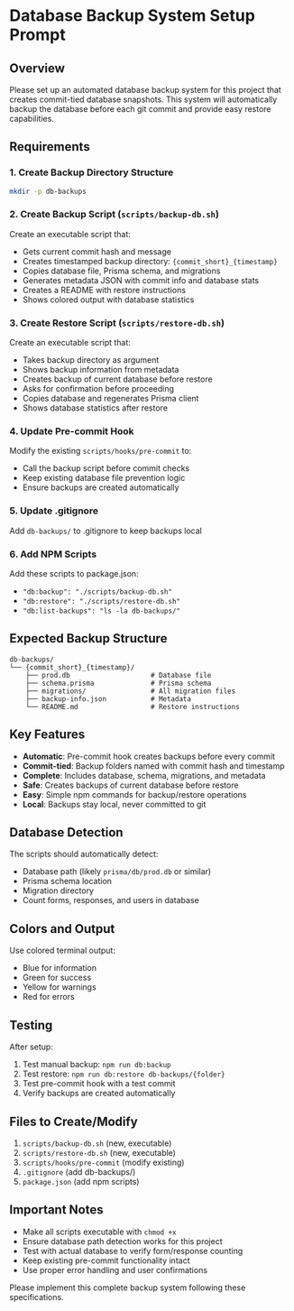 # Database Backup System Setup Prompt

## Overview
Please set up an automated database backup system for this project that creates commit-tied database snapshots. This system will automatically backup the database before each git commit and provide easy restore capabilities.

## Requirements

### 1. Create Backup Directory Structure
```bash
mkdir -p db-backups
```

### 2. Create Backup Script (`scripts/backup-db.sh`)
Create an executable script that:
- Gets current commit hash and message
- Creates timestamped backup directory: `{commit_short}_{timestamp}`
- Copies database file, Prisma schema, and migrations
- Generates metadata JSON with commit info and database stats
- Creates a README with restore instructions
- Shows colored output with database statistics

### 3. Create Restore Script (`scripts/restore-db.sh`)
Create an executable script that:
- Takes backup directory as argument
- Shows backup information from metadata
- Creates backup of current database before restore
- Asks for confirmation before proceeding
- Copies database and regenerates Prisma client
- Shows database statistics after restore

### 4. Update Pre-commit Hook
Modify the existing `scripts/hooks/pre-commit` to:
- Call the backup script before commit checks
- Keep existing database file prevention logic
- Ensure backups are created automatically

### 5. Update .gitignore
Add `db-backups/` to .gitignore to keep backups local

### 6. Add NPM Scripts
Add these scripts to package.json:
- `"db:backup": "./scripts/backup-db.sh"`
- `"db:restore": "./scripts/restore-db.sh"`
- `"db:list-backups": "ls -la db-backups/"`

## Expected Backup Structure
```
db-backups/
└── {commit_short}_{timestamp}/
    ├── prod.db                    # Database file
    ├── schema.prisma              # Prisma schema
    ├── migrations/                # All migration files
    ├── backup-info.json           # Metadata
    └── README.md                  # Restore instructions
```

## Key Features
- **Automatic**: Pre-commit hook creates backups before every commit
- **Commit-tied**: Backup folders named with commit hash and timestamp
- **Complete**: Includes database, schema, migrations, and metadata
- **Safe**: Creates backups of current database before restore
- **Easy**: Simple npm commands for backup/restore operations
- **Local**: Backups stay local, never committed to git

## Database Detection
The scripts should automatically detect:
- Database path (likely `prisma/db/prod.db` or similar)
- Prisma schema location
- Migration directory
- Count forms, responses, and users in database

## Colors and Output
Use colored terminal output:
- Blue for information
- Green for success
- Yellow for warnings
- Red for errors

## Testing
After setup:
1. Test manual backup: `npm run db:backup`
2. Test restore: `npm run db:restore db-backups/{folder}`
3. Test pre-commit hook with a test commit
4. Verify backups are created automatically

## Files to Create/Modify
1. `scripts/backup-db.sh` (new, executable)
2. `scripts/restore-db.sh` (new, executable)
3. `scripts/hooks/pre-commit` (modify existing)
4. `.gitignore` (add db-backups/)
5. `package.json` (add npm scripts)

## Important Notes
- Make all scripts executable with `chmod +x`
- Ensure database path detection works for this project
- Test with actual database to verify form/response counting
- Keep existing pre-commit functionality intact
- Use proper error handling and user confirmations

Please implement this complete backup system following these specifications.

